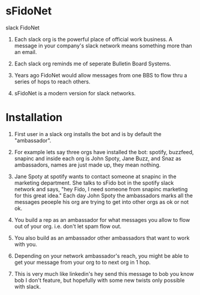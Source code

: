 # sFidoNet
slack FidoNet

1. Each slack org is the powerful place of official work business. A message in your company's slack network means something more than an email.

2. Each slack org reminds me of seperate Bulletin Board Systems.

3. Years ago FidoNet would allow messages from one BBS to flow thru a series of hops to reach others.

4. sFidoNet is a modern version for slack networks.

# Installation

1. First user in a slack org installs the bot and is by default the "ambassador".

2. For example lets say three orgs have installed the bot: spotify, buzzfeed, snapinc and inside each org is John Spoty, Jane Buzz, and Snaz as ambassadors, names are just made up, they mean nothing.

3. Jane Spoty at spotify wants to contact someone at snapinc in the marketing department. She talks to sFido bot in the spotify slack network and says, "hey Fido, I need someone from snapinc marketing for this great idea." Each day John Spoty the ambassadors marks all the messages peoeple his org are trying to get into other orgs as ok or not ok.

4. You build a rep as an ambassador for what messages you allow to flow out of your org. i.e. don't let spam flow out.

5. You also build as an ambassador other ambassadors that want to work with you.

6. Depending on your network ambassador's reach, you might be able to get your message from your org to to next org in 1 hop.

7. This is very much like linkedin's hey send this message to bob you know bob I don't feature, but hopefully with some new twists only possible with slack.
